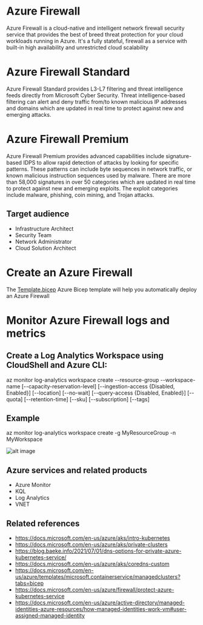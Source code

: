 # Azure Firewall

Azure Firewall is a cloud-native and intelligent network firewall security service that provides the best of breed threat protection for your cloud workloads running in Azure. It's a fully stateful, firewall as a service with built-in high availability and unrestricted cloud scalability

# Azure Firewall Standard

Azure Firewall Standard provides L3-L7 filtering and threat intelligence feeds directly from Microsoft Cyber Security. Threat intelligence-based filtering can alert and deny traffic from/to known malicious IP addresses and domains which are updated in real time to protect against new and emerging attacks.


# Azure Firewall Premium

Azure Firewall Premium provides advanced capabilities include signature-based IDPS to allow rapid detection of attacks by looking for specific patterns. These patterns can include byte sequences in network traffic, or known malicious instruction sequences used by malware. There are more than 58,000 signatures in over 50 categories which are updated in real time to protect against new and emerging exploits. The exploit categories include malware, phishing, coin mining, and Trojan attacks.

## Target audience

- Infrastructure Architect
- Security Team
- Network Administrator
- Cloud Solution Architect

# Create an Azure Firewall

The [Template.bicep](https://github.com/DavidArayaSanabria/Deploy_Azure_Firewall_and_enable_monitoring/blob/df95b2d460fe26358f2da51bc362f7e114f4bf96/Deployment%20Templates/Template.bicep) Azure Bicep template will help you automatically deploy an Azure Firewall

# Monitor Azure Firewall logs and metrics

## Create a Log Analytics Workspace using CloudShell and Azure CLI:

az monitor log-analytics workspace create --resource-group
                                          --workspace-name
                                          [--capacity-reservation-level]
                                          [--ingestion-access {Disabled, Enabled}]
                                          [--location]
                                          [--no-wait]
                                          [--query-access {Disabled, Enabled}]
                                          [--quota]
                                          [--retention-time]
                                          [--sku]
                                          [--subscription]
                                          [--tags]

## Example

az monitor log-analytics workspace create -g MyResourceGroup -n MyWorkspace


![alt image]()


## Azure services and related products

- Azure Monitor
- KQL
- Log Analytics
- VNET

## Related references
- https://docs.microsoft.com/en-us/azure/aks/intro-kubernetes
- https://docs.microsoft.com/en-us/azure/aks/private-clusters
- https://blog.baeke.info/2021/07/01/dns-options-for-private-azure-kubernetes-service/
- https://docs.microsoft.com/en-us/azure/aks/coredns-custom
- https://docs.microsoft.com/en-us/azure/templates/microsoft.containerservice/managedclusters?tabs=bicep
- https://docs.microsoft.com/en-us/azure/firewall/protect-azure-kubernetes-service
- https://docs.microsoft.com/en-us/azure/active-directory/managed-identities-azure-resources/how-managed-identities-work-vm#user-assigned-managed-identity



